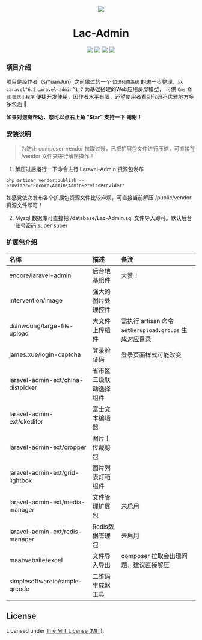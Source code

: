 <p align="center">
    <img src="https://s1.ax1x.com/2020/08/14/diu3WT.png" />
</p>

<h1 align="center">Lac-Admin</h1>

<p align="center">
<a href="http://blog.lvtcn.com"><img src="https://img.shields.io/badge/version-1.0.0-green"></a>
<a href="https://github.com/laravel/laravel/tree/v6.2.0"><img src="https://img.shields.io/badge/laravel-6.2-%23ef3b2d"></a>
<a href="https://laravel-admin.org/"><img src="https://img.shields.io/badge/laraveladmin-1.7-%234c5ec2"></a>
<a href="http://blog.lvtcn.com"><img src="https://img.shields.io/badge/MYSQL-5.7-%2300758f"></a>
</p>

### 项目介绍

项目是经作者（siYuanJun）之前做过的一个 `知识付费系统` 的进一步整理，以 `Laravel^6.2` `Laravel-admin^1.7` 为基础搭建的Web应用房屋模型， 可供 `Cms` `商城` `微信小程序` 便捷开发使用，因作者水平有限，还望使用者看到代码不优雅地方多多包涵 :see_no_evil:
<p align="left">
    <b>如果对您有帮助，您可以点右上角 "Star" 支持一下 谢谢！</b>
</p>

### 安装说明

> 为防止 composer-vendor 拉取过慢，已把扩展包文件进行压缩，可直接在 /vendor 文件夹进行解压操作！

1. 解压过后运行一下命令进行 Laravel-Admin 资源包发布

```
php artisan vendor:publish --provider="Encore\Admin\AdminServiceProvider"
```

如感觉依次发布各个扩展包资源文件比较麻烦，可直接当前解压 /public/vendor 资源文件即可！

2. Mysql 数据库可直接把 /database/Lac-Admin.sql 文件导入即可。默认后台账号密码 super super

### 扩展包介绍

|名称|描述|备注|
|:---|:---|:---|
|encore/laravel-admin|后台地基组件|大赞！|
|intervention/image|强大的图片处理控件|
|dianwoung/large-file-upload|大文件上传组件|需执行 artisan 命令 `aetherupload:groups` 生成对应目录|
|james.xue/login-captcha|登录验证码|登录页面样式可能改变|
|laravel-admin-ext/china-distpicker|省市区三级联动选择组件|
|laravel-admin-ext/ckeditor|富士文本编辑器|
|laravel-admin-ext/cropper|图片上传裁剪包|
|laravel-admin-ext/grid-lightbox|图片列表灯箱组件|
|laravel-admin-ext/media-manager|文件管理扩展包|未启用|
|laravel-admin-ext/redis-manager|Redis数据管理包|未启用|
|maatwebsite/excel|文件导入导出|composer 拉取会出现问题，建议直接解压|
|simplesoftwareio/simple-qrcode|二维码生成器工具|

License
------------
Licensed under [The MIT License (MIT)](LICENSE).